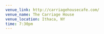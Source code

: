 ```yaml
---
venue_link: http://carriagehousecafe.com/
venue_name: The Carriage House
venue_location: Ithaca, NY
time: 7:30pm
---
```


